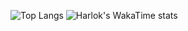 ![Top Langs](https://github-readme-stats.vercel.app/api/top-langs/?bg_color=0000&title_color=4C71F1&text_color=8A919F&card_width=240&border_color=8884&username=nuaaaar&layout=compact&theme=vue&hide=html,css)
![Harlok's WakaTime stats](https://github-readme-stats.vercel.app/api/wakatime?username=nuaaaar)
